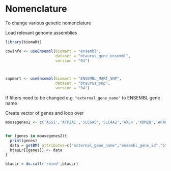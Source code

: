 # Nomenclature
To change various genetic nomenclature

Load relevant genome assemblies

```R
library(biomaRt)

cowinfo <- useEnsembl(biomart = "ensembl", 
                      dataset = "btaurus_gene_ensembl", 
                      version = "94")



snpmart <- useEnsembl(biomart = "ENSEMBL_MART_SNP", 
                      dataset = "btaurus_snp", 
                      version = "94")

```

If filters need to be changed e.g. ```"external_gene_name"```  to ENSEMBL gene name


Create vector of genes and loop over
```R
mousegenes2 <- c('ASS1','ATP2A1','SLC6A5','SLC4A2','AXL4','KDM2B','APAF1','SMC2','GART','CWC15','BCKDHA','MTCL1','PPP1R13L','PNPLA6','MANBA','MAN2B1')


for (genes in mousegenes2){
  print(genes)
  data = getBM( attributes=c("external_gene_name","ensembl_gene_id","btaurus_homolog_associated_gene_name","description","btaurus_homolog_orthology_confidence"), filters= ("external_gene_name"), values =genes,mart=cowinfo)
  btauLr[[genes]] <- data
}

btauLr = do.call('rbind',btauLr) 
```

